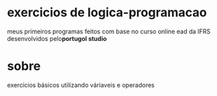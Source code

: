 # exercicios de logica-programacao
meus primeiros programas feitos com base no curso online ead da IFRS desenvolvidos pelo**portugol studio**
# sobre
exercícios básicos utilizando váriaveis e operadores
